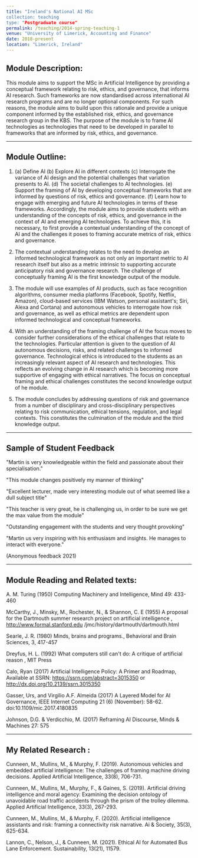 ```yaml
---
title: "Ireland's National AI MSc
collection: teaching
type: "Postgraduate course"
permalink: /teaching/2014-spring-teaching-1
venue: "University of Limerick, Accounting and Finance"
date: 2018-present
location: "Limerick, Ireland"
---
```


Module Description:
---

This module aims to support the MSc in Artificial Intelligence by providing a conceptual framework relating to risk, ethics, and governance, that informs AI research. Such frameworks are now standardised across international AI research programs and are no longer optional components. For such reasons, the module aims to build upon this rationale and provide a unique component informed by the established risk, ethics, and governance research group in the KBS. The purpose of the module is to frame AI technologies as technologies that need to be developed in parallel to frameworks that are informed by risk, ethics, and governance.

---
Module Outline:
---
1. (a) Define AI (b) Explore AI in different contexts (c) Interrogate the variance of AI design and the potential challenges that variation presents to AI. (d) The societal challenges to AI technologies. (e) Support the framing of AI by developing conceptual frameworks that are informed by questions of  risk, ethics and governance. (f) Learn how to engage with emerging and future AI technologies in terms of these frameworks. Accordingly, the module aims to provide students with an understanding of the concepts of risk, ethics, and governance in the context of AI and emerging AI technologies. To achieve this, it is necessary, to first provide a contextual understanding of the concept of AI and the challenges it poses to framing accurate metrics of risk, ethics and governance.

2. The contextual understanding relates to the need to develop an informed technological framework as not only an important metric to AI research itself but also as a metric intrinsic to supporting accurate anticipatory risk and governance research. The challenge of conceptually framing AI is the first knowledge output of the module.

3. The module will use examples of AI products, such as face recognition algorithms, consumer media platforms (Facebook, Spotify, Netflix, Amazon), cloud-based services (IBM Watson, personal assistant's; Siri, Alexa and Cortana) and autonomous vehicles to interrogate how risk and governance, as well as ethical metrics are dependent upon informed technological and conceptual frameworks. 

4. With an understanding of the framing challenge of AI the focus moves to consider further considerations of the ethical challenges that relate to the technologies. Particular attention is given to the question of AI autonomous decisions, risks, and related challenges to informed governance. Technological ethics is introduced to the students as an increasingly relevant aspect of AI research and technologies. This reflects an evolving change in AI research which is becoming more supportive of engaging with ethical narratives. The focus on conceptual framing and ethical challenges constitutes the second knowledge output of he module.

5. The module concludes by addressing questions of risk and governance from a number of disciplinary and cross-disciplinary perspectives relating to risk communication, ethical tensions, regulation, and legal contexts. This constitutes the culmination of the module and the third knowledge output.

---
Sample of Student Feedback
---
"Martin is very knowledgeable within the field and passionate about their specialisation."

"This module changes positively my manner of thinking"

"Excellent lecturer, made very interesting module out of what seemed like a dull subject title"

"This teacher is very great, he is challenging us, in order to be sure we get the max value from the module"

"Outstanding engagement with the students and very thought provoking"

"Martin us very inspiring with his enthusiasm and insights. He manages to interact with everyone."

(Anonymous feedback 2021)

---
Module Reading and Related texts:
---
A. M. Turing (1950) Computing Machinery and Intelligence, Mind 49: 433-460

McCarthy, J., Minsky, M., Rochester, N., & Shannon, C. E (1955) A proposal for the Dartmouth summer research project on artificial intelligence , http://www.formal.stanford.edu /jmc/history/dartmouth/dartmouth.html

Searle, J. R. (1980) Minds, brains and programs., Behavioral and Brain Sciences, 3, 417-457

Dreyfus, H. L. (1992) What computers still can't do: A critique of artificial reason , MIT Press

Calo, Ryan (2017) Artificial Intelligence Policy: A Primer and Roadmap, Available at SSRN: https://ssrn.com/abstract=3015350 or http://dx.doi.org/10.2139/ssrn.3015350

Gasser, Urs, and Virgilio A.F. Almeida (2017) A Layered Model for AI Governance, IEEE Internet Computing 21 (6) (November): 58-62. doi:10.1109/mic.2017.4180835

Johnson, D.G. & Verdicchio, M. (2017) Reframing AI Discourse, Minds & Machines 27: 575

---
My Related Research :
---
Cunneen, M., Mullins, M., & Murphy, F. (2019). Autonomous vehicles and embedded artificial intelligence: The challenges of framing machine driving decisions. Applied Artificial Intelligence, 33(8), 706-731.

Cunneen, M., Mullins, M., Murphy, F., & Gaines, S. (2019). Artificial driving intelligence and moral agency: Examining the decision ontology of unavoidable road traffic accidents through the prism of the trolley dilemma. Applied Artificial Intelligence, 33(3), 267-293.

Cunneen, M., Mullins, M., & Murphy, F. (2020). Artificial intelligence assistants and risk: framing a connectivity risk narrative. Ai & Society, 35(3), 625-634.

Lannon, C., Nelson, J., & Cunneen, M. (2021). Ethical AI for Automated Bus Lane Enforcement. Sustainability, 13(21), 11579.
